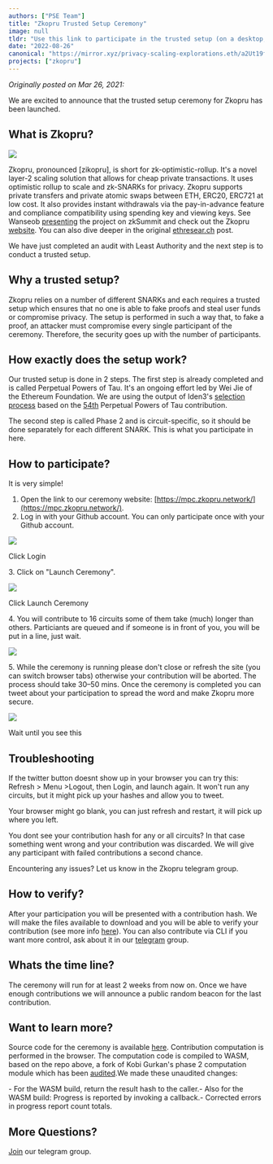 ```yaml
---
authors: ["PSE Team"]
title: "Zkopru Trusted Setup Ceremony"
image: null
tldr: "Use this link to participate in the trusted setup (on a desktop, mobile isn't recommended): [https://mpc.zkopru.network/](https://mpc.zkopru.network/)"
date: "2022-08-26"
canonical: "https://mirror.xyz/privacy-scaling-explorations.eth/a2Ut19fwRGNJoCd-IoQadyn3sUMRgGNSfRgHEc4iGhw"
projects: ["zkopru"]
---
```


_Originally posted on Mar 26, 2021:_

We are excited to announce that the trusted setup ceremony for Zkopru has been launched.

## What is Zkopru?

![](https://miro.medium.com/max/1400/1*CR-P2g6fjWIFtgmqtUdUvA.png)

Zkopru, pronounced \[zikopru\], is short for zk-optimistic-rollup. It's a novel layer-2 scaling solution that allows for cheap private transactions. It uses optimistic rollup to scale and zk-SNARKs for privacy. Zkopru supports private transfers and private atomic swaps between ETH, ERC20, ERC721 at low cost. It also provides instant withdrawals via the pay-in-advance feature and compliance compatibility using spending key and viewing keys. See Wanseob [presenting](https://www.youtube.com/watch?v=443EZ0ndaio) the project on zkSummit and check out the Zkopru [website](https://zkopru.network/). You can also dive deeper in the original [ethresear.ch](https://ethresear.ch/t/zkopru-zk-optimistic-rollup-for-private-transactions/7717) post.

We have just completed an audit with Least Authority and the next step is to conduct a trusted setup.

## Why a trusted setup?

Zkopru relies on a number of different SNARKs and each requires a trusted setup which ensures that no one is able to fake proofs and steal user funds or compromise privacy. The setup is performed in such a way that, to fake a proof, an attacker must compromise every single participant of the ceremony. Therefore, the security goes up with the number of participants.

## How exactly does the setup work?

Our trusted setup is done in 2 steps. The first step is already completed and is called Perpetual Powers of Tau. It's an ongoing effort led by Wei Jie of the Ethereum Foundation. We are using the output of Iden3's [selection process](https://blog.hermez.io/hermez-zero-knowledge-proofs/) based on the [54th](https://github.com/weijiekoh/perpetualpowersoftau) Perpetual Powers of Tau contribution.

The second step is called Phase 2 and is circuit-specific, so it should be done separately for each different SNARK. This is what you participate in here.

## How to participate?

It is very simple!

1.  Open the link to our ceremony website: [https://mpc.zkopru.network/](https://mpc.zkopru.network/).
2.  Log in with your Github account. You can only participate once with your Github account.

![](https://miro.medium.com/max/736/1*4lc66pyFeyeFxR56FWlaZQ.png)

Click Login

3\. Click on "Launch Ceremony".

![](https://miro.medium.com/max/942/1*gYzc5NI17iFZ1FK3wLIqSQ.png)

Click Launch Ceremony

4\. You will contribute to 16 circuits some of them take (much) longer than others. Particiants are queued and if someone is in front of you, you will be put in a line, just wait.

![](https://miro.medium.com/max/1352/1*_XiuefrTja0DCjTrz9PhPA.png)

5\. While the ceremony is running please don't close or refresh the site (you can switch browser tabs) otherwise your contribution will be aborted. The process should take 30–50 mins. Once the ceremony is completed you can tweet about your participation to spread the word and make Zkopru more secure.

![](https://miro.medium.com/max/1216/1*BDUciwbSPkjDo-LqdLEzNw.png)

Wait until you see this

## Troubleshooting

If the twitter button doesnt show up in your browser you can try this: Refresh > Menu >Logout, then Login, and launch again. It won't run any circuits, but it might pick up your hashes and allow you to tweet.

Your browser might go blank, you can just refresh and restart, it will pick up where you left.

You dont see your contribution hash for any or all circuits? In that case something went wrong and your contribution was discarded. We will give any participant with failed contributions a second chance.

Encountering any issues? Let us know in the Zkopru telegram group.

## How to verify?

After your participation you will be presented with a contribution hash. We will make the files available to download and you will be able to verify your contribution (see more info [here](https://github.com/glamperd/setup-mpc-ui#verifying-the-ceremony-files)). You can also contribute via CLI if you want more control, ask about it in our [telegram](https://t.me/zkopru) group.

## Whats the time line?

The ceremony will run for at least 2 weeks from now on. Once we have enough contributions we will announce a public random beacon for the last contribution.

## Want to learn more?

Source code for the ceremony is available [here](https://github.com/glamperd/setup-mpc-ui#verifying-the-ceremony-files). Contribution computation is performed in the browser. The computation code is compiled to WASM, based on the repo above, a fork of Kobi Gurkan's phase 2 computation module which has been [audited](https://research.nccgroup.com/2020/06/24/security-considerations-of-zk-snark-parameter-multi-party-computation/).We made these unaudited changes:

\- For the WASM build, return the result hash to the caller.- Also for the WASM build: Progress is reported by invoking a callback.- Corrected errors in progress report count totals.

## More Questions?

[Join](https://t.me/zkopru) our telegram group.
